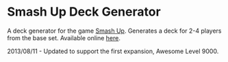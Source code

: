 Smash Up Deck Generator
=======================

A deck generator for the game [Smash Up](http://www.alderac.com/smashup/). Generates a deck for 2-4 players from the base set. Available online [here](http://www.readysetmark.com/smashup/).

2013/08/11 - Updated to support the first expansion, Awesome Level 9000.
